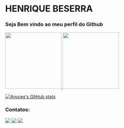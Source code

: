 # HENRIQUE BESERRA
### Seja Bem vindo ao meu perfil do Github

<div>
<a href="https://github.com/HenriqueBeserra">
<img height="180em" src="https://github-readme-stats.vercel.app/api/top-langs/?username=HenriqueBeserra&layout=compact&langs_count=7&theme=dracula"/>
<img height="180em" src="https://github-readme-stats.vercel.app/api?username=HenriqueBeserra&show_icons=true&theme=dracula&include_all_commits=true&count_private=true"/>
</div>

[![Anurag's GitHub stats](https://github-readme-stats.vercel.app/api?username=HenriqueBeserra&show_icons=true&theme=tokyonight)](https://github.com/HenriqueBeserra/github-readme-stats)

### Contatos:

<div>

<a href="https://www.instagram.com/?hl=pt-br/" target="_blank"><img src="https://img.shields.io/badge/-Instagram-%23E4405F?style=for-the-badge&logo=instagram&logoColor=white" target="_blank"></a>
<a href = "https://mail.google.com/mail/u/0/?tab=rm&ogbl#inbox"><img src="https://img.shields.io/badge/Gmail-D14836?style=for-the-badge&logo=gmail&logoColor=white" target="_blank"></a>
<a href="https://www.linkedin.com/in/henrique-beserra-800817176/" target="_blank"><img src="https://img.shields.io/badge/-LinkedIn-%230077B5?style=for-the-badge&logo=linkedin&logoColor=white" target="_blank"></a>   
</div>
<!---
HenriqueBeserra/HenriqueBeserra is a ✨ special ✨ repository because its `README.md` (this file) appears on your GitHub profile.
You can click the Preview link to take a look at your changes.
--->
